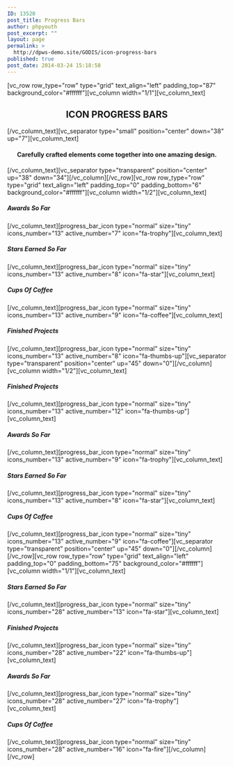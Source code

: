 ```yaml
---
ID: 13520
post_title: Progress Bars
author: phpyouth
post_excerpt: ""
layout: page
permalink: >
  http://dpws-demo.site/GODIS/icon-progress-bars
published: true
post_date: 2014-03-24 15:18:58
---
```

[vc_row row_type="row" type="grid" text_align="left" padding_top="87" background_color="#ffffff"][vc_column width="1/1"][vc_column_text]
<h2 style="text-align: center;">ICON PROGRESS BARS</h2>
[/vc_column_text][vc_separator type="small" position="center" down="38" up="7"][vc_column_text]
<h4 style="text-align: center;">Carefully crafted elements come together into one amazing design.</h4>
[/vc_column_text][vc_separator type="transparent" position="center" up="38" down="34"][/vc_column][/vc_row][vc_row row_type="row" type="grid" text_align="left" padding_top="0" padding_bottom="6" background_color="#ffffff"][vc_column width="1/2"][vc_column_text]
<h5>Awards So Far</h5>
[/vc_column_text][progress_bar_icon type="normal" size="tiny" icons_number="13" active_number="7" icon="fa-trophy"][vc_column_text]
<h5>Stars Earned So Far</h5>
[/vc_column_text][progress_bar_icon type="normal" size="tiny" icons_number="13" active_number="8" icon="fa-star"][vc_column_text]
<h5>Cups Of Coffee</h5>
[/vc_column_text][progress_bar_icon type="normal" size="tiny" icons_number="13" active_number="9" icon="fa-coffee"][vc_column_text]
<h5>Finished Projects</h5>
[/vc_column_text][progress_bar_icon type="normal" size="tiny" icons_number="13" active_number="8" icon="fa-thumbs-up"][vc_separator type="transparent" position="center" up="45" down="0"][/vc_column][vc_column width="1/2"][vc_column_text]
<h5>Finished Projects</h5>
[/vc_column_text][progress_bar_icon type="normal" size="tiny" icons_number="13" active_number="12" icon="fa-thumbs-up"][vc_column_text]
<h5>Awards So Far</h5>
[/vc_column_text][progress_bar_icon type="normal" size="tiny" icons_number="13" active_number="9" icon="fa-trophy"][vc_column_text]
<h5>Stars Earned So Far</h5>
[/vc_column_text][progress_bar_icon type="normal" size="tiny" icons_number="13" active_number="8" icon="fa-star"][vc_column_text]
<h5>Cups Of Coffee</h5>
[/vc_column_text][progress_bar_icon type="normal" size="tiny" icons_number="13" active_number="9" icon="fa-coffee"][vc_separator type="transparent" position="center" up="45" down="0"][/vc_column][/vc_row][vc_row row_type="row" type="grid" text_align="left" padding_top="0" padding_bottom="75" background_color="#ffffff"][vc_column width="1/1"][vc_column_text]
<h5>Stars Earned So Far</h5>
[/vc_column_text][progress_bar_icon type="normal" size="tiny" icons_number="28" active_number="13" icon="fa-star"][vc_column_text]
<h5>Finished Projects</h5>
[/vc_column_text][progress_bar_icon type="normal" size="tiny" icons_number="28" active_number="22" icon="fa-thumbs-up"][vc_column_text]
<h5>Awards So Far</h5>
[/vc_column_text][progress_bar_icon type="normal" size="tiny" icons_number="28" active_number="27" icon="fa-trophy"][vc_column_text]
<h5>Cups Of Coffee</h5>
[/vc_column_text][progress_bar_icon type="normal" size="tiny" icons_number="28" active_number="16" icon="fa-fire"][/vc_column][/vc_row]